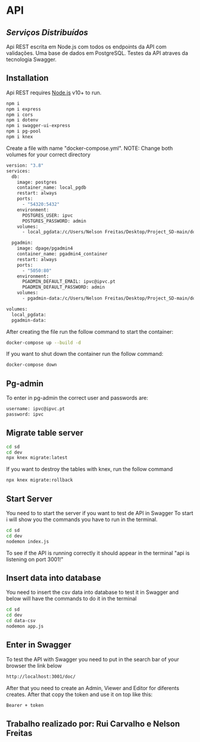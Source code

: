 # API

## _Serviços Distribuídos_

Api REST escrita em Node.js com todos os endpoints da API com validações.
Uma base de dados em PostgreSQL.
Testes da API atraves da tecnologia Swagger.

## Installation

Api REST requires [Node.js](https://nodejs.org/) v10+ to run.

```sh
npm i
npm i express
npm i cors
npm i dotenv
npm i swagger-ui-express
npm i pg-pool
npm i knex
```

Create a file with name "docker-compose.yml". NOTE: Change both volumes for your correct directory

```sh
version: "3.8"
services:
  db:
    image: postgres
    container_name: local_pgdb
    restart: always
    ports:
      - "54320:5432"
    environment:
      POSTGRES_USER: ipvc
      POSTGRES_PASSWORD: admin
    volumes:
      - local_pgdata:/c/Users/Nelson Freitas/Desktop/Project_SD-main/docker/volumes/postgres

  pgadmin:
    image: dpage/pgadmin4
    container_name: pgadmin4_container
    restart: always
    ports:
      - "5050:80"
    environment:
      PGADMIN_DEFAULT_EMAIL: ipvc@ipvc.pt
      PGADMIN_DEFAULT_PASSWORD: admin
    volumes:
      - pgadmin-data:/c/Users/Nelson Freitas/Desktop/Project_SD-main/docker/volumes/postgres

volumes:
  local_pgdata:
  pgadmin-data:

```

After creating the file run the follow command to start the container:

```sh
docker-compose up --build -d
```

If you want to shut down the container run the follow command:

```sh
docker-compose down
```

## Pg-admin

To enter in pg-admin the correct user and passwords are:

```sh
username: ipvc@ipvc.pt
password: ipvc
```

## Migrate table server

```sh
cd sd
cd dev
npx knex migrate:latest
```

If you want to destroy the tables with knex, run the follow command

```sh
npx knex migrate:rollback
```

## Start Server

You need to to start the server if you want to test de API in Swagger
To start i will show you the commands you have to run in the terminal.

```sh
cd sd
cd dev
nodemon index.js
```

To see if the API is running correctly it should appear in the terminal "api is listening on port 3001!"

## Insert data into database

You need to insert the csv data into database to test it in Swagger and below will have the commands to do it in the terminal

```sh
cd sd
cd dev
cd data-csv
nodemon app.js
```

## Enter in Swagger

To test the API with Swagger you need to put in the search bar of your browser the link below

```sh
http://localhost:3001/doc/
```

After that you need to create an Admin, Viewer and Editor for diferents creates. After that copy the token and use it on top like this:

```sh
Bearer + token
```

## Trabalho realizado por: Rui Carvalho e Nelson Freitas
